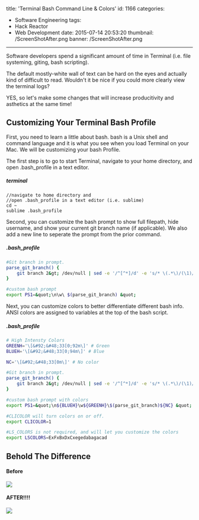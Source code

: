 title: 'Terminal Bash Command Line & Colors'
id: 1166
categories:
  - Software Engineering
tags:
  - Hack Reactor
  - Web Development
date: 2015-07-14 20:53:20
thumbnail: /ScreenShotAfter.png
banner: /ScreenShotAfter.png
---

Software developers spend a significant amount of time in Terminal (i.e. file systeming, giting, bash scripting).

The default mostly-white wall of text can be hard on the eyes and actually kind of difficult to read. Wouldn't it be nice if you could more clearly view the terminal logs?

YES, so let's make some changes that will increase producitivity and asthetics at the same time!

<!-- more -->

## Customizing Your Terminal Bash Profile

First, you need to learn a little about bash. bash is a Unix shell and command language and it is what you see when you load Terminal on your Mac. We will be customizing your bash Profile.

The first step is to go to start Terminal, navigate to your home directory, and open .bash_profile in a text editor.

##### terminal
```shell
//navigate to home directory and
//open .bash_profile in a text editor (i.e. sublime)
cd ~
sublime .bash_profile
```

Second, you can customize the bash prompt to show full filepath, hide username, and show your current git branch name (if applicable). We also add a new line to seperate the prompt from the prior command.

##### .bash_profile

```bash
#Git branch in prompt.
parse_git_branch() {
    git branch 2&gt; /dev/null | sed -e '/^[^*]/d' -e 's/* \(.*\)/(\1)/'
}

#custom bash prompt
export PS1=&quot;\n\w\ $(parse_git_branch) &quot;
```

Next, you can customize colors to better differentiate different bash info. ANSI colors are assigned to variables at the top of the bash script.


##### .bash_profile

```bash
# High Intensty Colors
GREENH='\[&#92;&#48;33[0;92m\]' # Green
BLUEH='\[&#92;&#48;33[0;94m\]' # Blue

NC='\[&#92;&#48;33[0m\]' # No color

#Git branch in prompt.
parse_git_branch() {
    git branch 2&gt; /dev/null | sed -e '/^[^*]/d' -e 's/* \(.*\)/(\1)/'
}

#custom bash prompt with colors
export PS1=&quot;\n${BLUEH}\w${GREENH}\$(parse_git_branch)${NC} &quot;

#CLICOLOR will turn colors on or off.
export CLICOLOR=1

#LS_COLORS is not required, and will let you customize the colors
export LSCOLORS=ExFxBxDxCxegedabagacad
```

## Behold The Difference

#### Before

![](/ScreenShotBefore.png)

#### AFTER!!!!

![](/ScreenShotAfter.png)